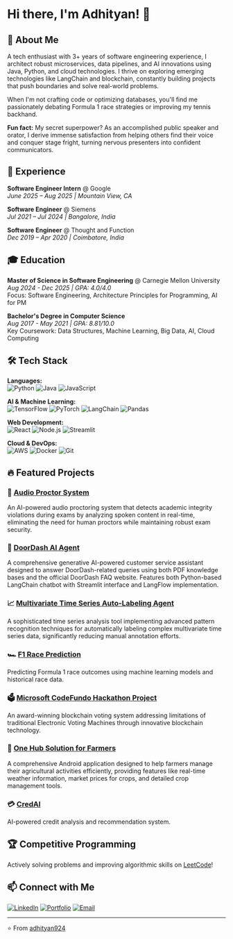 # Hi there, I'm Adhityan! 👋

## 🚀 About Me

A tech enthusiast with 3+ years of software engineering experience, I architect robust microservices, data pipelines, and AI innovations using Java, Python, and cloud technologies. I thrive on exploring emerging technologies like LangChain and blockchain, constantly building projects that push boundaries and solve real-world problems.

When I'm not crafting code or optimizing databases, you'll find me passionately debating Formula 1 race strategies or improving my tennis backhand.

**Fun fact:** My secret superpower? As an accomplished public speaker and orator, I derive immense satisfaction from helping others find their voice and conquer stage fright, turning nervous presenters into confident communicators.

## 💼 Experience

**Software Engineer Intern** @ Google  
*June 2025 – Aug 2025 | Mountain View, CA*

**Software Engineer** @ Siemens  
*Jul 2021 – Jul 2024 | Bangalore, India*

**Software Engineer** @ Thought and Function  
*Dec 2019 – Apr 2020 | Coimbatore, India*

## 🎓 Education

**Master of Science in Software Engineering** @ Carnegie Mellon University  
*Aug 2024 - Dec 2025 | GPA: 4.0/4.0*  
Focus: Software Engineering, Architecture Principles for Programming, AI for PM

**Bachelor's Degree in Computer Science**  
*Aug 2017 - May 2021 | GPA: 8.81/10.0*  
Key Coursework: Data Structures, Machine Learning, Big Data, AI, Cloud Computing

## 🛠️ Tech Stack

**Languages:**  
![Python](https://img.shields.io/badge/Python-3776AB?style=for-the-badge&logo=python&logoColor=white)
![Java](https://img.shields.io/badge/Java-ED8B00?style=for-the-badge&logo=openjdk&logoColor=white)
![JavaScript](https://img.shields.io/badge/JavaScript-F7DF1E?style=for-the-badge&logo=javascript&logoColor=black)

**AI & Machine Learning:**  
![TensorFlow](https://img.shields.io/badge/TensorFlow-FF6F00?style=for-the-badge&logo=tensorflow&logoColor=white)
![PyTorch](https://img.shields.io/badge/PyTorch-EE4C2C?style=for-the-badge&logo=pytorch&logoColor=white)
![LangChain](https://img.shields.io/badge/LangChain-121212?style=for-the-badge&logo=chainlink&logoColor=white)
![Pandas](https://img.shields.io/badge/Pandas-150458?style=for-the-badge&logo=pandas&logoColor=white)

**Web Development:**  
![React](https://img.shields.io/badge/React-20232A?style=for-the-badge&logo=react&logoColor=61DAFB)
![Node.js](https://img.shields.io/badge/Node.js-339933?style=for-the-badge&logo=nodedotjs&logoColor=white)
![Streamlit](https://img.shields.io/badge/Streamlit-FF4B4B?style=for-the-badge&logo=streamlit&logoColor=white)

**Cloud & DevOps:**  
![AWS](https://img.shields.io/badge/AWS-232F3E?style=for-the-badge&logo=amazon-aws&logoColor=white)
![Docker](https://img.shields.io/badge/Docker-2496ED?style=for-the-badge&logo=docker&logoColor=white)
![Git](https://img.shields.io/badge/Git-F05032?style=for-the-badge&logo=git&logoColor=white)

## 🔥 Featured Projects

### 🎤 [Audio Proctor System](https://github.com/adhityan924/AudioProctorSystem)
An AI-powered audio proctoring system that detects academic integrity violations during exams by analyzing spoken content in real-time, eliminating the need for human proctors while maintaining robust exam security.

### 🤖 [DoorDash AI Agent](https://github.com/adhityan924/DoorDashAgent)
A comprehensive generative AI-powered customer service assistant designed to answer DoorDash-related queries using both PDF knowledge bases and the official DoorDash FAQ website. Features both Python-based LangChain chatbot with Streamlit interface and LangFlow implementation.

### 📈 [Multivariate Time Series Auto-Labeling Agent](https://github.com/adhityan924/Multivariate-time-series-auto-labeling-agent)
A sophisticated time series analysis tool implementing advanced pattern recognition techniques for automatically labeling complex multivariate time series data, significantly reducing manual annotation efforts.

### 🏎️ [F1 Race Prediction](https://github.com/adhityan924/F1-Race-Prediction)
Predicting Formula 1 race outcomes using machine learning models and historical race data.

### 🗳️ [Microsoft CodeFundo Hackathon Project](https://github.com/adhityan924/MicrosoftCodeFundoProject)
An award-winning blockchain voting system addressing limitations of traditional Electronic Voting Machines through innovative blockchain technology.

### 🌾 [One Hub Solution for Farmers](https://github.com/adhityan924/OneHubSolutionForFarmers)
A comprehensive Android application designed to help farmers manage their agricultural activities efficiently, providing features like real-time weather information, market prices for crops, and detailed crop management tools.

### 💳 [CredAI](https://github.com/adhityan924/CredAI)
AI-powered credit analysis and recommendation system.

## 🏆 Competitive Programming

Actively solving problems and improving algorithmic skills on [LeetCode](https://github.com/adhityan924/leetcode)!

## 📫 Connect with Me

[![LinkedIn](https://img.shields.io/badge/LinkedIn-0077B5?style=for-the-badge&logo=linkedin&logoColor=white)](https://linkedin.com/in/adhityan924)
[![Portfolio](https://img.shields.io/badge/Portfolio-FF5722?style=for-the-badge&logo=todoist&logoColor=white)](https://adhityan924.github.io)
[![Email](https://img.shields.io/badge/Email-D14836?style=for-the-badge&logo=gmail&logoColor=white)](mailto:adhityaa@andrew.cmu.edu)

---

⭐️ From [adhityan924](https://github.com/adhityan924)